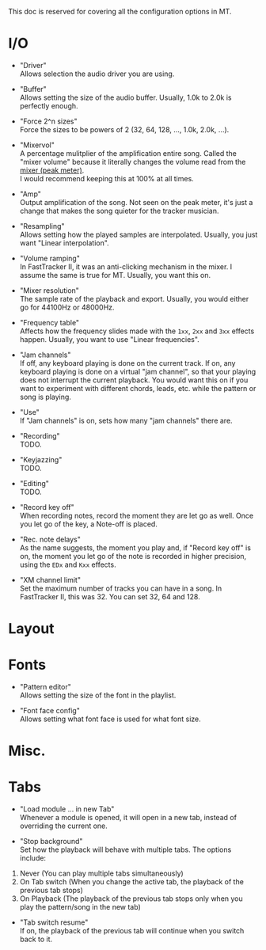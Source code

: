This doc is reserved for covering all the configuration options in MT.

# I/O

- "Driver"<br>
Allows selection the audio driver you are using.

- "Buffer"<br>
Allows setting the size of the audio buffer.
Usually, 1.0k to 2.0k is perfectly enough.

- "Force 2^n sizes"<br>
Force the sizes to be powers of 2 (32, 64, 128, ..., 1.0k, 2.0k, ...).

- "Mixervol"<br>
A percentage mulitplier of the amplification entire song.
Called the "mixer volume" because it literally changes the volume read from the
[mixer (peak meter)](./ui.md#song-title-length-and-peak-window--common-mt-options-toggle-window).<br>
I would recommend keeping this at 100% at all times.

- "Amp"<br>
Output amplification of the song.
Not seen on the peak meter, it's just a change that makes the song quieter for the tracker musician.

- "Resampling"<br>
Allows setting how the played samples are interpolated.
Usually, you just want "Linear interpolation".

- "Volume ramping"<br>
In FastTracker II, it was an anti-clicking mechanism in the mixer.
I assume the same is true for MT.
Usually, you want this on.

- "Mixer resolution"<br>
The sample rate of the playback and export.
Usually, you would either go for 44100Hz or 48000Hz.

- "Frequency table"<br>
Affects how the frequency slides made with the `1xx`, `2xx` and `3xx` effects happen.
Usually, you want to use "Linear frequencies".

- "Jam channels"<br>
If off, any keyboard playing is done on the current track.
If on, any keyboard playing is done on a virtual "jam channel",
so that your playing does not interrupt the current playback.
You would want this on if you want to experiment with different chords, leads, etc. while the pattern or song is playing.

- "Use"<br>
If "Jam channels" is on, sets how many "jam channels" there are.

- "Recording"<br>
TODO.

- "Keyjazzing"<br>
TODO.

- "Editing"<br>
TODO.

- "Record key off"<br>
When recording notes, record the moment they are let go as well.
Once you let go of the key, a Note-off is placed.

- "Rec. note delays"<br>
As the name suggests, the moment you play and, if "Record key off" is on, the moment you let go of the note is recorded in higher precision,
using the `EDx` and `Kxx` effects.

- "XM channel limit"<br>
Set the maximum number of tracks you can have in a song.
In FastTracker II, this was 32.
You can set 32, 64 and 128.

# Layout

# Fonts

- "Pattern editor"<br>
Allows setting the size of the font in the playlist.
<!-- TODO: Pattern editor or Playlist? -->

- "Font face config"<br>
Allows setting what font face is used for what font size.

# Misc.

# Tabs

- "Load module ... in new Tab"<br>
Whenever a module is opened, it will open in a new tab, instead of overriding the current one.

- "Stop background"<br>
Set how the playback will behave with multiple tabs.
The options include:

1. Never (You can play multiple tabs simultaneously)
2. On Tab switch (When you change the active tab, the playback of the previous tab stops)
3. On Playback (The playback of the previous tab stops only when you play the pattern/song in the new tab)

- "Tab switch resume"<br>
If on, the playback of the previous tab will continue when you switch back to it.
